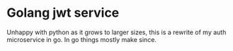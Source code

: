 # Golang jwt service

Unhappy with python as it grows to larger sizes, this is a rewrite of my auth microservice in go. In go things mostly make since. 
